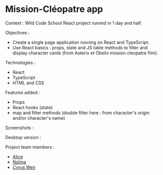 # Mission-Cléopatre app

Context : Wild Code School React project runned in 1 day and half.

Objectives : 
- Create a single page application running on React and TypeScript.
- Use React basics : props, state and JS table methods to filter and display character cards (from Asterix et Obelix mission cleopatre film).

Technologies : 
- React
- TypeScript
- HTML and CSS

Features added : 
- Props
- React hooks (state)
- map and filter methods (double filter here : from character's origin and/or character's name)

Screenshots :

Desktop version :


Project team members :
<ul>
  <li>
    <a href="https://github.com/alicepgrd" alt="towards Alice's GitHub">Alice<a/>
  </li>
  <li>
    <a href="https://github.com/naiiipan44" alt="towards Naïma's GitHub">Naïma<a/> 
  </li>
  <li>
    <a href="https://github.com/CyrusWeir">Cyrus Weir</a>
  </li>
</ul>



  

